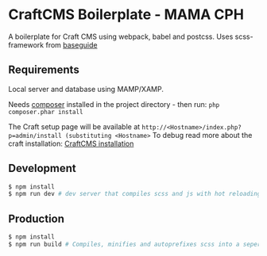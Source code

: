 # CraftCMS Boilerplate - MAMA CPH

A boilerplate for Craft CMS using webpack, babel and postcss.
Uses scss-framework from [baseguide](https://basegui.de)

## Requirements
Local server and database using MAMP/XAMP.

Needs [composer](https://getcomposer.org/download/) installed in the project directory - then run: `php composer.phar install`

The Craft setup page will be available at `http://<Hostname>/index.php?p=admin/install (substituting <Hostname>`
To debug read more about the craft installation: [CraftCMS installation](https://docs.craftcms.com/v3/installation.html)

## Development

``` bash
$ npm install
$ npm run dev # dev server that compiles scss and js with hot reloading
```

## Production

``` bash
$ npm install
$ npm run build # Compiles, minifies and autoprefixes scss into a seperate css-file and next-gen js
```
